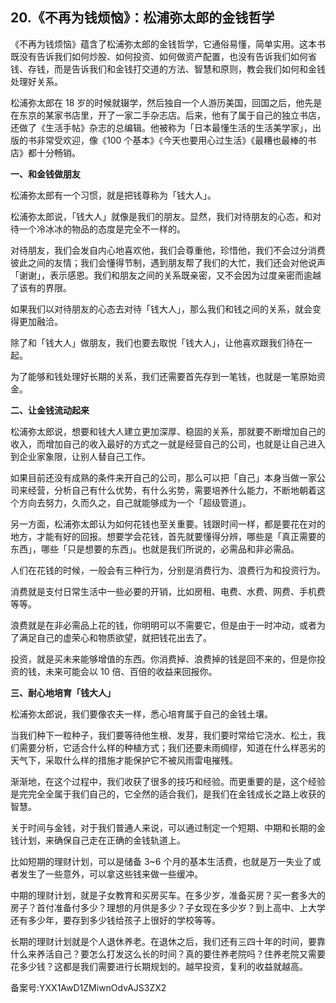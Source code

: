 ## 20.《不再为钱烦恼》：松浦弥太郎的金钱哲学
《不再为钱烦恼》蕴含了松浦弥太郎的金钱哲学，它通俗易懂，简单实用。这本书既没有告诉我们如何炒股、如何投资、如何做资产配置，也没有告诉我们如何省钱、存钱，而是告诉我们和金钱打交道的方法、智慧和原则，教会我们如何和金钱处理好关系。


松浦弥太郎在 18 岁的时候就辍学，然后独自一个人游历美国，回国之后，他先是在东京的某家书店里，开了一家二手杂志店。后来，他有了属于自己的独立书店，还做了《生活手帖》杂志的总编辑。他被称为「日本最懂生活的生活美学家」，出版的书非常受欢迎，像《100 个基本》《今天也要用心过生活》《最糟也最棒的书店》都十分畅销。


**一、和金钱做朋友**


松浦弥太郎有一个习惯，就是把钱尊称为「钱大人」。


松浦弥太郎说，「钱大人」就像是我们的朋友。显然，我们对待朋友的心态，和对待一个冷冰冰的物品的态度是完全不一样的。


对待朋友，我们会发自内心地喜欢他，我们会尊重他，珍惜他，我们不会过分消费彼此之间的友情；我们会懂得节制，遇到朋友帮了我们的大忙，我们还会对他说声「谢谢」，表示感恩。我们和朋友之间的关系既亲密，又不会因为过度亲密而逾越了该有的界限。


如果我们以对待朋友的心态去对待「钱大人」，那么我们和钱之间的关系，就会变得更加融洽。


除了和「钱大人」做朋友，我们也要去取悦「钱大人」，让他喜欢跟我们待在一起。


为了能够和钱处理好长期的关系，我们还需要首先存到一笔钱，也就是一笔原始资金。


**二、让金钱流动起来**


松浦弥太郎说，想要和钱大人建立更加深厚、稳固的关系，那就要不断增加自己的收入，而增加自己的收入最好的方式之一就是经营自己的公司，也就是让自己进入到企业家象限，让别人替自己工作。


如果目前还没有成熟的条件来开自己的公司，那么可以把「自己」本身当做一家公司来经营，分析自己有什么优势，有什么劣势，需要培养什么能力，不断地朝着这个方向去努力，久而久之，自己就能够成为一个「超级管道」。


另一方面，松浦弥太郎认为如何花钱也至关重要。钱跟时间一样，都是要花在对的地方，才能有好的回报。想要学会花钱，首先就要懂得分辨，哪些是「真正需要的东西」，哪些「只是想要的东西」。也就是我们所说的，必需品和非必需品。


人们在花钱的时候，一般会有三种行为，分别是消费行为、浪费行为和投资行为。


消费就是支付日常生活中一些必要的开销，比如房租、电费、水费、网费、手机费等等。


浪费就是在非必需品上花的钱，你明明可以不需要它，但是由于一时冲动，或者为了满足自己的虚荣心和物质欲望，就把钱花出去了。


投资，就是买未来能够增值的东西。你消费掉、浪费掉的钱是回不来的，但是你投资的钱，未来可能会以 10 倍、百倍的收益来回报你。


**三、耐心地培育「钱大人」**


松浦弥太郎说，我们要像农夫一样，悉心培育属于自己的金钱土壤。


当我们种下一粒种子，我们要等待他生根、发芽，我们要时常给它浇水、松土，我们需要分析，它适合什么样的种植方式；我们还要未雨绸缪，知道在什么样恶劣的天气下，采取什么样的措施才能保护它不被风雨雷电摧残。


渐渐地，在这个过程中，我们收获了很多的技巧和经验。而更重要的是，这个经验是完完全全属于我们自己的，它全然的适合我们，是我们在金钱成长之路上收获的智慧。


关于时间与金钱，对于我们普通人来说，可以通过制定一个短期、中期和长期的金钱计划，来确保自己走在正确的金钱轨道上。


比如短期的理财计划，可以是储备 3~6 个月的基本生活费，也就是万一失业了或者发生了一些意外，可以拿这些钱来做一些缓冲。


中期的理财计划，就是子女教育和买房买车。在多少岁，准备买房？买一套多大的房子？首付准备付多少？理想的月供是多少？子女现在多少岁？到上高中、上大学还有多少年，要存到多少钱给孩子上很好的学校等等。


长期的理财计划就是个人退休养老。在退休之后，我们还有三四十年的时间，要靠什么来养活自己？要怎么打发这么长的时间？真的要住养老院吗？住养老院又需要花多少钱？这都是我们需要进行长期规划的。越早投资，复利的收益就越高。


备案号:YXX1AwD1ZMiwnOdvAJS3ZX2

